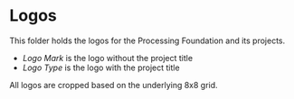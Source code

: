 # Logos

This folder holds the logos for the Processing Foundation and its projects.

- _Logo Mark_ is the logo without the project title
- _Logo Type_ is the logo with the project title

All logos are cropped based on the underlying 8x8 grid.
